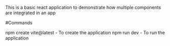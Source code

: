 This is a basic react application to demonstrate how  multiple components are integrated in an app

#Commands

npm create vite@latest  - To create the application
npm run dev     - To run the application
